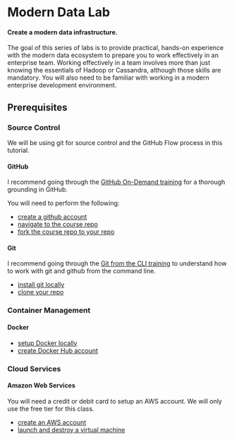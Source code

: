 # Modern Data Lab
#### Create a modern data infrastructure.

The goal of this series of labs is to provide practical, hands-on experience with the modern data ecosystem to prepare you to work effectively in an enterprise team. Working effectively in a team involves more than just knowing the essentials of Hadoop or Cassandra, although those skills are mandatory. You will also need to be familiar with working in a modern enterprise development environment.

## Prerequisites
### Source Control
We will be using git for source control and the GitHub Flow process in this tutorial.

#### GitHub
I recommend going through the [GitHub On-Demand training](https://services.github.com/on-demand/intro-to-github/ "GitHub 101") for a thorough grounding in GitHub.

You will need to perform the following:
 - [create a github account](https://guides.github.com/activities/hello-world/ "Create a github account")
 - [navigate to the course repo](https://github.com/2cData/modern_data_lab "Course repo")
 - [fork the course repo to your repo ](https://guides.github.com/activities/forking/ "Fork a repo")

#### Git
I recommend going through the [Git from the CLI training](https://services.github.com/on-demand/github-cli/ "Git CLI") to understand how to work with git and github from the command line.

 - [install git locally](https://help.github.com/articles/set-up-git/ "Install Git locally")
 - [clone your repo](https://services.github.com/on-demand/github-cli/clone-repo-cli "Clone your repo")

### Container Management
#### Docker
 - [setup Docker locally](https://docs.docker.com/get-started/ "Get Started with Docker")
 - [create Docker Hub account](https://docs.docker.com/docker-id/ "Create Docker ID")

### Cloud Services
#### Amazon Web Services
You will need a credit or debit card to setup an AWS account. We will only use the free tier for this class.

 - [create an AWS account](https://aws.amazon.com/premiumsupport/knowledge-center/create-and-activate-aws-account/ "Create AWS account")
 - [launch and destroy a virtual machine](https://aws.amazon.com/getting-started/tutorials/launch-a-virtual-machine/?trk=gs_card "Create a machine instance")

